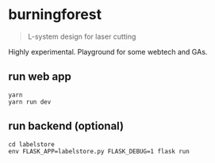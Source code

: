 # burningforest

> L-system design for laser cutting

Highly experimental. Playground for some webtech and GAs.

## run web app

```
yarn
yarn run dev
```

## run backend (optional)

```
cd labelstore
env FLASK_APP=labelstore.py FLASK_DEBUG=1 flask run
```
